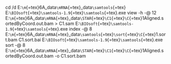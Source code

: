 cd /d E:`\m`{=tex}6A_data`\mRNA`{=tex}\_data`\samtools`{=tex}
E:`\BIOsoft`{=tex}`\samtools-1.9`{=tex}`\samtools`{=tex}.exe view -h -@
12
E:`\m`{=tex}6A_data`\mRNA`{=tex}\_data`\STAR`{=tex}`\C1`{=tex}`\C`{=tex}1Aligned.sortedByCoord.out.bam
\> C1.sam E:`\BIOsoft`{=tex}`\samtools-1.9`{=tex}`\samtools`{=tex}.exe
index -@ 8
E:`\m`{=tex}6A_data`\mRNA`{=tex}\_data`\samtools`{=tex}`\sort`{=tex}`\C`{=tex}1.sort.bam
C1.sort.bai E:`\BIOsoft`{=tex}`\samtools-1.9`{=tex}`\samtools`{=tex}.exe
sort -@ 8
E:`\m`{=tex}6A_data`\mRNA`{=tex}\_data`\STAR`{=tex}`\C1`{=tex}`\C`{=tex}1Aligned.sortedByCoord.out.bam
-o C1.sort.bam
